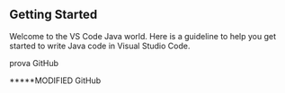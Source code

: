 ## Getting Started

Welcome to the VS Code Java world. Here is a guideline to help you get started to write Java code in Visual Studio Code.

prova GitHub

*****MODIFIED GitHub
